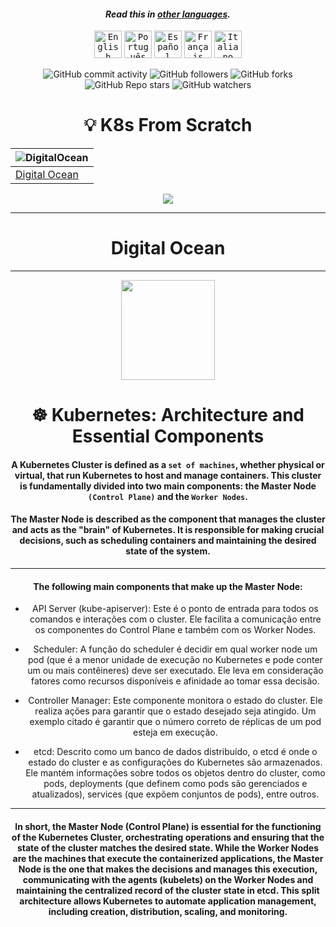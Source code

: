 <div align="center">

#### _Read this in [other languages](translations/Translations.md)._
<kbd>[<img title="English" alt="English" src="https://cdn.jsdelivr.net/gh/hjnilsson/country-flags@master/svg/us.svg" width="44">](README.md)</kbd>
<kbd>[<img title="Português" alt="Português" src="https://cdn.jsdelivr.net/gh/hjnilsson/country-flags@master/svg/pt.svg" width="44">](lang/README-PT.md)</kbd>
<kbd>[<img title="Español" alt="Español" src="https://cdn.jsdelivr.net/gh/hjnilsson/country-flags@master/svg/es.svg" width="44">](lang/README-ES.md)</kbd>
<kbd>[<img title="Français" alt="Français" src="https://cdn.jsdelivr.net/gh/hjnilsson/country-flags@master/svg/fr.svg" width="44">](lang/README-FR.md)</kbd>
<kbd>[<img title="Italiano" alt="Italiano" src="https://cdn.jsdelivr.net/gh/hjnilsson/country-flags@master/svg/it.svg" width="44">](lang/README-IT.md)</kbd>

</div>

<div align="center">

<div align="center">
  
![GitHub commit activity](https://img.shields.io/github/commit-activity/t/philipmello/kubernetes-from-scratch?style=for-the-badge&logo=github&logoSize=auto&labelColor=%238000ff&color=%23bf00ff)
![GitHub followers](https://img.shields.io/github/followers/philipmello?style=for-the-badge&labelColor=%2300bfff&color=%23bf00ff)
![GitHub forks](https://img.shields.io/github/forks/philipmello/kubernetes-from-scratch?style=for-the-badge&labelColor=%2300bfff&color=%23bf00ff)
![GitHub Repo stars](https://img.shields.io/github/stars/philipmello/kubernetes-from-scratch?style=for-the-badge&labelColor=%23bf00ff)
![GitHub watchers](https://img.shields.io/github/watchers/philipmello/kubernetes-from-scratch?style=for-the-badge&labelColor=%23bf00ff)
  
</div>

<div align="center">
<h1>💡 K8s From Scratch</h1>

| ![DigitalOcean](https://img.icons8.com/?size=100&id=cvzmaEA4kC0o&format=png&color=000000) |
| ------------------------------------------------------------ |
| [Digital Ocean](/digital-ocean)                     |


  <img src="https://capsule-render.vercel.app/api?type=waving&color=gradient&height=80&section=footer"/>
</div>

---

# Digital Ocean

---
<a href="https://kubernetes.io/docs/setup/production-environment/tools/kubeadm/create-cluster-kubeadm/"><img src="https://kubernetes.io/images/kubeadm-stacked-color.png" width="150" height="160"></a>
# ☸ Kubernetes: Architecture and Essential Components

#### A Kubernetes Cluster is defined as a `set of machines`, whether physical or virtual, that run Kubernetes to host and manage containers. This cluster is fundamentally divided into two main components: the Master Node `(Control Plane)` and the `Worker Nodes`.

#### The Master Node is described as the component that manages the cluster and acts as the "brain" of Kubernetes. It is responsible for making crucial decisions, such as scheduling containers and maintaining the desired state of the system.

---
#### The following main components that make up the Master Node:
- API Server (kube-apiserver): Este é o ponto de entrada para todos os comandos e interações com o cluster. Ele facilita a comunicação entre os componentes do Control Plane e também com os Worker Nodes.

- Scheduler: A função do scheduler é decidir em qual worker node um pod (que é a menor unidade de execução no Kubernetes e pode conter um ou mais contêineres) deve ser executado. Ele leva em consideração fatores como recursos disponíveis e afinidade ao tomar essa decisão.

- Controller Manager: Este componente monitora o estado do cluster. Ele realiza ações para garantir que o estado desejado seja atingido. Um exemplo citado é garantir que o número correto de réplicas de um pod esteja em execução.

- etcd: Descrito como um banco de dados distribuído, o etcd é onde o estado do cluster e as configurações do Kubernetes são armazenados. Ele mantém informações sobre todos os objetos dentro do cluster, como pods, deployments (que definem como pods são gerenciados e atualizados), services (que expõem conjuntos de pods), entre outros.

---
#### In short, the Master Node (Control Plane) is essential for the functioning of the Kubernetes Cluster, orchestrating operations and ensuring that the state of the cluster matches the desired state. While the Worker Nodes are the machines that execute the containerized applications, the Master Node is the one that makes the decisions and manages this execution, communicating with the agents (kubelets) on the Worker Nodes and maintaining the centralized record of the cluster state in etcd. This split architecture allows Kubernetes to automate application management, including creation, distribution, scaling, and monitoring.
